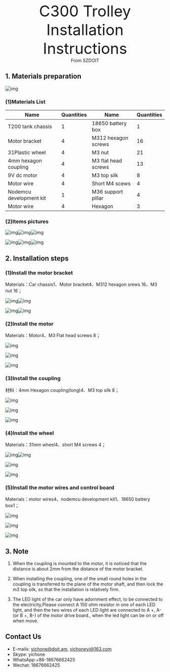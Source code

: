 <center><font size=10> C300 Trolley Installation Instructions</center></font>
<center> From SZDOIT</center>

## 1. Materials preparation

![img](wps1.jpg)

### (1)Materials List

| Name                    | Quantities | Name                | Quantities |
| ----------------------- | ---------- | ------------------- | ---------- |
| T200 tank chassis       | 1          | 18650 battery box   | 1          |
| Motor bracket           | 4          | M312 hexagon screws | 16         |
| 31Plastic wheel         | 4          | M3 nut              | 21         |
| 4mm hexagon coupling    | 4          | M3 flat head screws | 13         |
| 9V dc motor             | 4          | M3 top silk         | 8          |
| Motor wire              | 4          | Short M4 scews      | 4          |
| Nodemcu development kit | 1          | M36 support pillar  | 4          |
| Motor wire              | 4          | Hexagon             | 3          |

### (2)Items pictures

![img](wps2.jpg)![img](wps3.jpg)![img](wps4.jpg) 

![img](wps5.jpg)![img](wps6.jpg)![img](wps7.jpg) 

## 2. Installation steps

### (1)Install the motor bracket

Materials：Car chassis1、Motor bracket4、M312 hexagon srews 16、M3 nut 16；

![img](wps8.jpg)![img](wps9.jpg) 

![img](wps10.jpg)![img](wps11.jpg) 

### (2)Install the motor

Materials：Motor4、M3 Flat head screws 8；

![img](wps12.jpg) 

![img](wps13.jpg) 

![img](wps14.jpg) 

### (3)Install the coupling

材料：4mm Hexagon coupling(long)4、M3 top silk 8；

![img](wps15.jpg) 

![img](wps16.jpg) 

![img](wps17.jpg) 

### (4)Install the wheel

Materials：31mm wheel4、short M4 screws 4；

![img](wps18.jpg)![img](wps19.jpg) 

![img](wps20.jpg) 

![img](wps21.jpg) 

### (5)Install the motor wires and control board

Materials：motor wires4、nodemcu development kit1、18650 battery box1；

![img](wps22.jpg) 

![img](wps23.jpg) 

![img](wps24.jpg) 

 

## 3. Note

1. When the coupling is mounted to the motor, it is noticed that the distance is about 2mm from the distance of the motor bracket.

2. When installing the coupling, one of the small round holes in the coupling is transferred to the plane of the motor shaft, and then lock the m3 top silk, so that the installation is relatively firm.

3. The LED light of the car only have adornment effect, to be connected to the electricity,Please connect A 150 ohm resistor in one of each LED light, and then the two wires of each LED light are connected to A +, A- (or B +, B-) of the motor drive board., when the led light can be on or off when move.



## Contact Us

- E-mails: [yichone@doit.am](mailto:yichone@doit.am), [yichoneyi@163.com](mailto:yichoneyi@163.com)
- Skype: yichone
- WhatsApp:+86-18676662425
- Wechat: 18676662425
